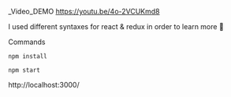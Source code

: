 _Video_DEMO
https://youtu.be/4o-2VCUKmd8

I used different syntaxes for 
react & redux in order to learn more 🤔


Commands

` npm install `

` npm start `

http://localhost:3000/
